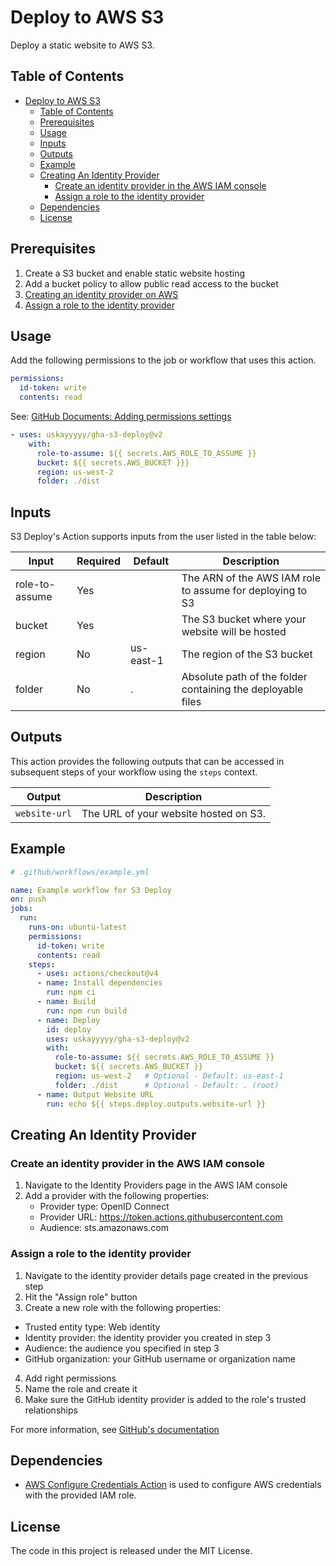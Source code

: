 # Deploy to AWS S3
Deploy a static website to AWS S3.

## Table of Contents
- [Deploy to AWS S3](#deploy-to-aws-s3)
  - [Table of Contents](#table-of-contents)
  - [Prerequisites](#prerequisites)
  - [Usage](#usage)
  - [Inputs](#inputs)
  - [Outputs](#outputs)
  - [Example](#example)
  - [Creating An Identity Provider](#creating-an-identity-provider)
    - [Create an identity provider in the AWS IAM console](#create-an-identity-provider-in-the-aws-iam-console)
    - [Assign a role to the identity provider](#assign-a-role-to-the-identity-provider)
  - [Dependencies](#dependencies)
  - [License](#license)

## Prerequisites
1. Create a S3 bucket and enable static website hosting
2. Add a bucket policy to allow public read access to the bucket
3. [Creating an identity provider on AWS](#creating-an-identity-provider-in-the-aws-iam-console)
4. [Assign a role to the identity provider](#assign-a-role-to-the-identity-provider)

## Usage
Add the following permissions to the job or workflow that uses this action.
```yml
permissions:
  id-token: write
  contents: read
```
See: [GitHub Documents: Adding permissions settings](https://docs.github.com/en/actions/deployment/security-hardening-your-deployments/configuring-openid-connect-in-amazon-web-services#adding-permissions-settings)

```yml
- uses: uskayyyyy/gha-s3-deploy@v2
    with:
      role-to-assume: ${{ secrets.AWS_ROLE_TO_ASSUME }}
      bucket: ${{ secrets.AWS_BUCKET }}}
      region: us-west-2
      folder: ./dist
```

## Inputs
S3 Deploy's Action supports inputs from the user listed in the table below:

| Input          | Required | Default   | Description                                                 |
| -------------- | -------- | --------- | ----------------------------------------------------------- |
| role-to-assume | Yes      |           | The ARN of the AWS IAM role to assume for deploying to S3   |
| bucket         | Yes      |           | The S3 bucket where your website will be hosted             |
| region         | No       | us-east-1 | The region of the S3 bucket                                 |
| folder         | No       | .         | Absolute path of the folder containing the deployable files |

## Outputs
This action provides the following outputs that can be accessed in subsequent steps of your workflow using the `steps` context.

| Output        | Description                           |
| ------------- | ------------------------------------- |
| `website-url` | The URL of your website hosted on S3. |

## Example
```yml
# .github/workflows/example.yml

name: Example workflow for S3 Deploy
on: push
jobs:
  run:
    runs-on: ubuntu-latest
    permissions:
      id-token: write
      contents: read
    steps:
      - uses: actions/checkout@v4
      - name: Install dependencies
        run: npm ci
      - name: Build
        run: npm run build
      - name: Deploy
        id: deploy
        uses: uskayyyyy/gha-s3-deploy@v2
        with:
          role-to-assume: ${{ secrets.AWS_ROLE_TO_ASSUME }}
          bucket: ${{ secrets.AWS_BUCKET }}
          region: us-west-2   # Optional - Default: us-east-1
          folder: ./dist      # Optional - Default: . (root)
      - name: Output Website URL
        run: echo ${{ steps.deploy.outputs.website-url }}
```

## Creating An Identity Provider
### Create an identity provider in the AWS IAM console
1. Navigate to the Identity Providers page in the AWS IAM console
2. Add a provider with the following properties:
   * Provider type: OpenID Connect
   * Provider URL: https://token.actions.githubusercontent.com
   * Audience: sts.amazonaws.com
### Assign a role to the identity provider
1. Navigate to the identity provider details page created in the previous step
2. Hit the "Assign role" button
3. Create a new role with the following properties:
 * Trusted entity type: Web identity
 * Identity provider: the identity provider you created in step 3
 * Audience: the audience you specified in step 3
 * GitHub organization: your GitHub username or organization name
4. Add right permissions
5. Name the role and create it
6. Make sure the GitHub identity provider is added to the role's trusted relationships

For more information, see [GitHub's documentation](https://docs.github.com/en/actions/deployment/security-hardening-your-deployments/configuring-openid-connect-in-amazon-web-services)

## Dependencies
- [AWS Configure Credentials Action](https://github.com/aws-actions/configure-aws-credentials) is used to configure AWS credentials with the provided IAM role.

## License
The code in this project is released under the MIT License.
